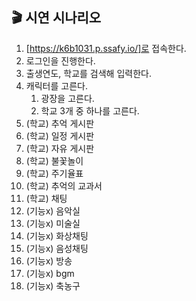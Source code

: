 ## 🎬 시연 시나리오

1. [https://k6b1031.p.ssafy.io/]로 접속한다. 
2. 로그인을 진행한다. 
3. 출생연도, 학교를 검색해 입력한다. 
4. 캐릭터를 고른다. 
   1. 광장을 고른다. 
   2. 학교 3개 중 하나를 고른다. 
5. (학교) 추억 게시판
6. (학교) 일정 게시판
7. (학교) 자유 게시판
8. (학교) 불꽃놀이
9. (학교) 주기율표
10. (학교) 추억의 교과서
11. (학교) 채팅
12. (기능x) 음악실
13. (기능x) 미술실
14. (기능x) 화상채팅
15. (기능x) 음성채팅
16. (기능x) 방송
17. (기능x) bgm
18. (기능x) 축농구
